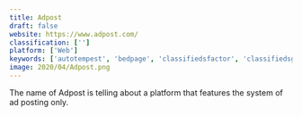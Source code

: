 ```yaml
---
title: Adpost
draft: false 
website: https://www.adpost.com/
classification: ['']
platform: ['Web']
keywords: ['autotempest', 'bedpage', 'classifiedsfactor', 'classifiedsgiant', 'domesticsale', 'doublelist', 'findermaster', 'freeadstime.org', 'geebo', 'gumtree', 'krrb', 'olx', 'offerup', 'oodle', 'quikr', 'usfreeads', 'yakaz', 'yclas', 'classified-ads', 'ebay_classifieds']
image: 2020/04/Adpost.png
---
```

The name of Adpost is telling about a platform that features the system of ad posting only.